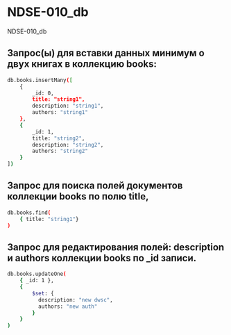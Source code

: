 # NDSE-010_db
NDSE-010_db

## Запрос(ы) для вставки данных минимум о двух книгах в коллекцию books:
```sh
db.books.insertMany([
    {
        _id: 0,
        title: "string1",
        description: "string1",
        authors: "string1"
    },
    {
        _id: 1,
        title: "string2",
        description: "string2",
        authors: "string2"
    }
])
```

## Запрос для поиска полей документов коллекции books по полю title,
```sh
db.books.find(
    { title: "string1"}
)
```

## Запрос для редактирования полей: description и authors коллекции books по _id записи.
```sh
db.books.updateOne(
    { _id: 1 },
    {
        $set: { 
          description: "new dwsc",
          authors: "new auth"
        }
    }
)
```